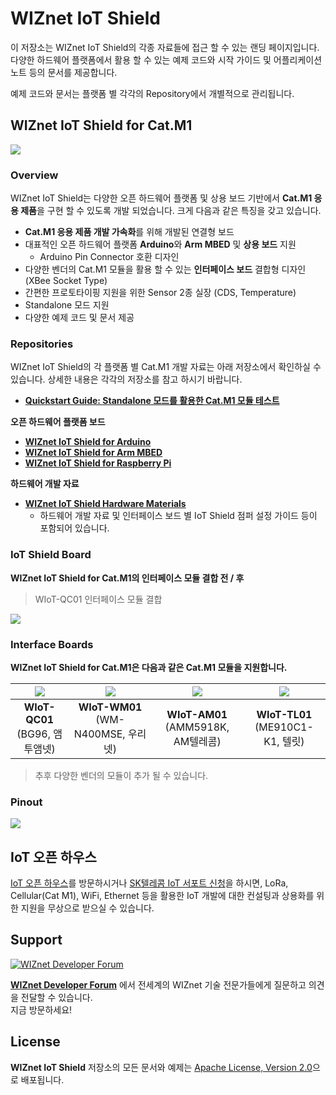 # WIZnet IoT Shield


이 저장소는 WIZnet IoT Shield의 각종 자료들에 접근 할 수 있는 랜딩 페이지입니다.
다양한 하드웨어 플랫폼에서 활용 할 수 있는 예제 코드와 시작 가이드 및 어플리케이션 노트 등의 문서를 제공합니다.


예제 코드와 문서는 플랫폼 별 각각의 Repository에서 개별적으로 관리됩니다.




## WIZnet IoT Shield for Cat.M1

![][wiot-shield-h]

### Overview

WIZnet IoT Shield는 다양한 오픈 하드웨어 플랫폼 및 상용 보드 기반에서 **Cat.M1 응용 제품**을 구현 할 수 있도록 개발 되었습니다.
크게 다음과 같은 특징을 갖고 있습니다.

* **Cat.M1 응용 제품 개발 가속화**를 위해 개발된 연결형 보드
* 대표적인 오픈 하드웨어 플랫폼 **Arduino**와 **Arm MBED** 및 **상용 보드** 지원
	* Arduino Pin Connector 호환 디자인
* 다양한 벤더의 Cat.M1 모듈을 활용 할 수 있는 **인터페이스 보드** 결합형 디자인 (XBee Socket Type)
* 간편한 프로토타이핑 지원을 위한 Sensor 2종 실장 (CDS, Temperature)
* Standalone 모드 지원
* 다양한 예제 코드 및 문서 제공

### Repositories

WIZnet IoT Shield의 각 플랫폼 별 Cat.M1 개발 자료는 아래 저장소에서 확인하실 수 있습니다.
상세한 내용은 각각의 저장소를 참고 하시기 바랍니다.

* **[Quickstart Guide: Standalone 모드를 활용한 Cat.M1 모듈 테스트](https://github.com/Wiznet/wiznet-iot-shield-kr/blob/master/docs/quickstartguide_standalone_mode.md)**


**오픈 하드웨어 플랫폼 보드**
* **[WIZnet IoT Shield for Arduino](https://github.com/Wiznet/wiznet-iot-shield-arduino-kr)**
* **[WIZnet IoT Shield for Arm MBED](https://github.com/Wiznet/wiznet-iot-shield-mbed-kr)**
* **[WIZnet IoT Shield for Raspberry Pi](https://github.com/Wiznet/wiznet-iot-shield-raspberrypi-kr)**



**하드웨어 개발 자료**
* **[WIZnet IoT Shield Hardware Materials](https://github.com/Wiznet/wiznet-iot-shield-hardware-kr)**
  * 하드웨어 개발 자료 및 인터페이스 보드 별 IoT Shield 점퍼 설정 가이드 등이 포함되어 있습니다.

### IoT Shield Board

**WIZnet IoT Shield for Cat.M1의 인터페이스 모듈 결합 전 / 후**
> WIoT-QC01 인터페이스 모듈 결합

![][wiot-shield-compare]


### Interface Boards

**WIZnet IoT Shield for Cat.M1은 다음과 같은 Cat.M1 모듈을 지원합니다.**

| ![][wiot-qc01]             | ![][wiot-wm01]                 | ![][wiot-am01]                 | ![][wiot-tl01]                 |
|:--------------------------:|:------------------------------:|:------------------------------:|:------------------------------:|
| **WIoT-QC01** <br>(BG96, 앰투앰넷) | **WIoT-WM01** <br>(WM-N400MSE, 우리넷) | **WIoT-AM01** <br>(AMM5918K, AM텔레콤) | **WIoT-TL01** <br>(ME910C1-K1, 텔릿) |

> 추후 다양한 벤더의 모듈이 추가 될 수 있습니다.

### Pinout

![][shield-pinout]


## IoT 오픈 하우스

[IoT 오픈 하우스](https://github.com/Wiznet/IoTOpenHouse/)를 방문하시거나 [SK텔레콤 IoT 서포트 신청](http://b2b.tworld.co.kr/cs/counsel/iotOpenHouse.bc/)을 하시면, LoRa, Cellular(Cat M1), WiFi, Ethernet 등을 활용한 IoT 개발에 대한 컨설팅과 상용화를 위한 지원을 무상으로 받으실 수 있습니다.

## Support

[![WIZnet Developer Forum][forum]](https://forum.wiznet.io/c/korean-forum/oshw/)

**[WIZnet Developer Forum](https://forum.wiznet.io/c/korean-forum/oshw/)** 에서 전세계의 WIZnet 기술 전문가들에게 질문하고 의견을 전달할 수 있습니다.<br>지금 방문하세요!


## License

**WIZnet IoT Shield** 저장소의 모든 문서와 예제는 [Apache License, Version 2.0](https://www.apache.org/licenses/LICENSE-2.0)으로 배포됩니다.



[wiot-shield]: ./docs/imgs/hw/wiot-shield_top.png
[wiot-shield-h]: ./docs/imgs/hw/wiot-shield-qc01_top_h.png
[wiot-shield-compare]: ./docs/imgs/hw/wiot-shield-qc01-compare.png
[wiot-qc01]: ./docs/imgs/hw/wiot-qc01_top.png
[wiot-wm01]: ./docs/imgs/hw/wiot-wm01_top.png
[wiot-am01]: ./docs/imgs/hw/wiot-am01_top.png
[wiot-tl01]: ./docs/imgs/hw/wiot-tl01_top.png
[forum]: ./docs/imgs/forum.jpg
 
[shield-layout]: ./docs/imgs/WIoT-Shield_Allparts.png
[shield-pinout]: ./docs/imgs/WIoT-Shield_Pinout.png




